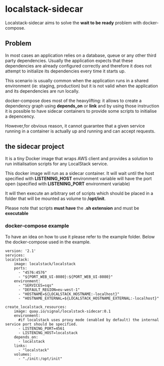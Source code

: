 
# localstack-sidecar

Localstack-sidecar aims to solve the **wait to be ready** problem with docker-compose.

## Problem
In most cases an application relies on a database, queue or any other third party dependencies. Usually the application expects that these dependencies are already configured correctly and therefore it does not attempt to initialize its dependencies every time it starts up.

This scenario is usually common when the application runs in a shared environment (ie: staging, production) but it is not valid when the application and its dependencies are run locally.

docker-compose does most of the heavylifting: it allows to create a dependency graph using  **depends_on** or **link** and by using those instruction it is possible to have sidecar containers to provide some scripts to  initialise a depencency.

However,for obvious reason, it cannot guarantee that a given service running in a container is actually up and running and can accept requests.

## the sidecar project  

It is a tiny Docker image that wraps AWS client and provides a solution to run initialisation scripts for any LocalStack service.

This docker image will run as a sidecar container. It will wait until the host specified with **LISTENING_HOST** environment variable will have the port open (specified with **LISTENING_PORT** environment variable)

It will then execute an arbitrary set of scripts which should be placed in a folder that will be mounted as volume to **/opt/init**.

Please note that scripts **must have** the **.sh extension** and must be **executable**	

### docker-compose example

To have an idea on how to use it please refer to the example folder.
Below the docker-compose used in the example.


    version: '2.1'
    services:
    localstack:
        image: localstack/localstack
        ports:
          - "4576:4576"
          - "${PORT_WEB_UI-8080}:${PORT_WEB_UI-8080}"
        environment:
          - "SERVICES=sqs"
          - "DEFAULT_REGION=eu-west-1"
          - "HOSTNAME=${LOCALSTACK_HOSTNAME:-localhost}"
          - "HOSTNAME_EXTERNAL=${LOCALSTACK_HOSTNAME_EXTERNAL:-localhost}"

    create_localstack_resources:
        image: quay.io/signal/localstack-sidecar:0.1
        environment:
          #if localstack uses proxy mode (enabled by default) the internal service port should be specified.
          - LISTENING_PORT=4561 
          - LISTENING_HOST=localstack
        depends_on:
          - localstack
        links:
          - "localstack"
        volumes:
          - "./init:/opt/init"



